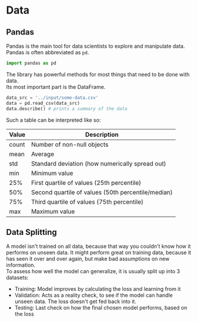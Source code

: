 # Data

## Pandas

Pandas is the main tool for data scientists to explore and manipulate data. Pandas is often abbreviated as `pd`.

```py
import pandas as pd
```

The library has powerful methods for most things that need to be done with data.  
Its most important part is the DataFrame.

```py
data_src = '../input/some-data.csv'
data = pd.read_csv(data_src)
data.describe() # prints a summary of the data
```

Such a table can be interpreted like so:

| Value | Description                                        |
| ----- | -------------------------------------------------- |
| count | Number of non-null objects                         |
| mean  | Average                                            |
| std   | Standard deviation (how numerically spread out)    |
| min   | Minimum value                                      |
| 25%   | First quartile of values (25th percentile)         |
| 50%   | Second quartile of values (50th percentile/median) |
| 75%   | Third quartile of values (75th percentile)         |
| max   | Maximum value                                      |

## Data Splitting

A model isn't trained on all data, because that way you couldn't know how it performs on unseen data. It might perform great on training data, because it has seen it over and over again, but make bad assumptions on new information.  
To assess how well the model can generalize, it is usually split up into 3 datasets:

- Training: Model improves by calculating the loss and learning from it
- Validation: Acts as a reality check, to see if the model can handle unseen data. The loss doesn't get fed back into it.
- Testing: Last check on how the final chosen model performs, based on the loss
